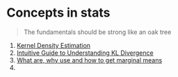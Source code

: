 # Concepts in stats


> The fundamentals should be strong like an oak tree

1. [Kernel Density Estimation](https://mathisonian.github.io/kde/)
2. [Intuitive Guide to Understanding KL Divergence](https://towardsdatascience.com/light-on-math-machine-learning-intuitive-guide-to-understanding-kl-divergence-2b382ca2b2a8)
3. [What are, why use and how to get marginal means](https://easystats.github.io/modelbased/articles/estimate_means.html)
4. []()


